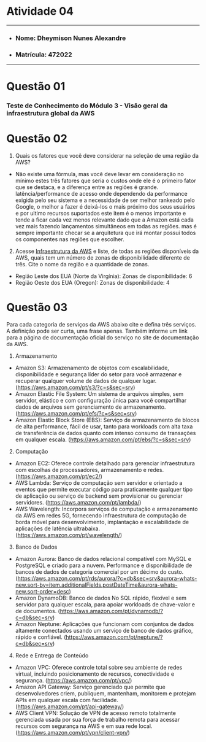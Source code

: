 # Atividade 04

---

- ### Nome: Dheymison Nunes Alexandre
- ### Matrícula: 472022
  
---

# Questão 01 

### Teste de Conhecimento do Módulo 3 - Visão geral da infraestrutura global da AWS

# Questão 02

1. Quais os fatores que você deve considerar na seleção de uma região da AWS?

- Não existe uma fórmula, mas você deve levar em consideração no mínimo estes três fatores que seria o custos onde ele é o primeiro fator que se destaca, e a diferença entre as regiões é grande. latência/performance de acesso onde dependendo da performance exigida pelo seu sistema e a necessidade de ser melhor rankeado pelo Google, o melhor a fazer é deixá-los o mais próximo dos seus usuários e por ultimo recursos suportados este item é o menos importante e tende a ficar cada vez menos relevante dado que a Amazon está cada vez mais fazendo lançamentos simultâneos em todas as regiões. mas é sempre importante checar se a arquitetura que irá montar possui todos os componentes nas regiões que escolher.

2. Acesse [Infraestrutura da AWS](https://aws.amazon.com/pt/about-aws/global-infrastructure/regions_az/) e liste, de todas as regiões disponíveis da AWS, quais tem um número de zonas de disponibilidade diferente de três. Cite o nome da região e a quantidade de zonas.

- Região Leste dos EUA (Norte da Virgínia):
Zonas de disponibilidade: 6
- Região Oeste dos EUA (Oregon):
Zonas de disponibilidade: 4

# Questão 03

Para cada categoria de serviços da AWS abaixo cite e defina três serviços. A definição pode ser curta, uma frase apenas. Também informe um link para a página de documentação oficial do serviço no site de documentação da AWS.

1. Armazenamento
- Amazon S3: Armazenamento de objetos com escalabilidade, disponibilidade e segurança líder do setor para você armazenar e recuperar qualquer volume de dados de qualquer lugar. (https://aws.amazon.com/pt/s3/?c=s&sec=srv)
- Amazon Elastic File System: Um sistema de arquivos simples, sem servidor, elástico e com configuração única para você compartilhar dados de arquivos sem gerenciamento de armazenamento. (https://aws.amazon.com/pt/efs/?c=s&sec=srv)
- Amazon Elastic Block Store (EBS): Serviço de armazenamento de blocos de alta performance, fácil de usar, tanto para workloads com alta taxa de transferência de dados quanto com intenso consumo de transações em qualquer escala. (https://aws.amazon.com/pt/ebs/?c=s&sec=srv)

2. Computação
- Amazon EC2: Oferece controle detalhado para gerenciar infraestrutura com escolhas de processadores, armazenamento e redes. (https://aws.amazon.com/pt/ec2/)
- AWS Lambda: Serviço de computação sem servidor e orientado a eventos que permite executar código para praticamente qualquer tipo de aplicação ou serviço de backend sem provisionar ou gerenciar servidores. (https://aws.amazon.com/pt/lambda/)
- AWS Wavelength: Incorpora serviços de computação e armazenamento da AWS em redes 5G, fornecendo infraestrutura de computação de borda móvel para desenvolvimento, implantação e escalabilidade de aplicações de latência ultrabaixa. (https://aws.amazon.com/pt/wavelength/)

3. Banco de Dados
- Amazon Aurora: Banco de dados relacional compatível com MySQL e PostgreSQL e criado para a nuvem. Performance e disponibilidade de bancos de dados de categoria comercial por um décimo do custo. (https://aws.amazon.com/pt/rds/aurora/?c=db&sec=srv&aurora-whats-new.sort-by=item.additionalFields.postDateTime&aurora-whats-new.sort-order=desc)
- Amazon DynamoDB: Banco de dados No SQL rápido, flexível e sem servidor para qualquer escala, para apoiar workloads de chave-valor e de documentos. (https://aws.amazon.com/pt/dynamodb/?c=db&sec=srv)
- Amazon Neptune: Aplicações que funcionam com conjuntos de dados altamente conectados usando um serviço de banco de dados gráfico, rápido e confiável. (https://aws.amazon.com/pt/neptune/?c=db&sec=srv)

4. Rede e Entrega de Conteúdo
- Amazon VPC: Oferece controle total sobre seu ambiente de redes virtual, incluindo posicionamento de recursos, conectividade e segurança.  (https://aws.amazon.com/pt/vpc/)
- Amazon API Gateway: Serviço gerenciado que permite que desenvolvedores criem, publiquem, mantenham, monitorem e protejam APIs em qualquer escala com facilidade. (https://aws.amazon.com/pt/api-gateway/)
- AWS Client VPN: Solução de VPN de acesso remoto totalmente gerenciada usada por sua força de trabalho remota para acessar recursos com segurança na AWS e em sua rede local. (https://aws.amazon.com/pt/vpn/client-vpn/)
